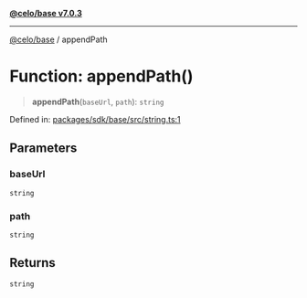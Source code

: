 [**@celo/base v7.0.3**](../README.md)

***

[@celo/base](../README.md) / appendPath

# Function: appendPath()

> **appendPath**(`baseUrl`, `path`): `string`

Defined in: [packages/sdk/base/src/string.ts:1](https://github.com/celo-org/developer-tooling/blob/master/packages/sdk/base/src/string.ts#L1)

## Parameters

### baseUrl

`string`

### path

`string`

## Returns

`string`
